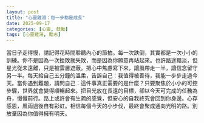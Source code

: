 ```yaml
---
layout: post
title: "心靈雞湯：每一步都是成長"
date: 2025-09-17
categories: [心靈, 鼓勵]
tags: [心靈雞湯, 勵志]
---
```


當日子走得慢，請記得花時間聆聽內心的節拍。每一次跌倒，其實都是一次小小的訓練。你不是因為一次挫敗就失敗，而是因為你願意再站起來。也許路途黯淡，但星光從未遠離，只是被雲層遮蔽。把心中焦慮寫下來，讓風帶走一半，讓信念留守另一半。每天給自己五分鐘的溫柔，告訴自己：我值得被善待，我能一步步走過今天。當你遇到難題，請問自己：這件事真正需要的是什麼？只要聚焦於小小的可控步驟，世界就會變得順暢起來。把目光放在長遠的目標，卻以今天可完成的任務為舟，慢慢前行。路上或許會有生疏的感覺，但安心的自我終究會回到你身邊。心存感恩，風雨過後自有彩虹。相信每個今天的小步伐，最終會聚成通向光明的路。別放棄因為你值得擁有明天。